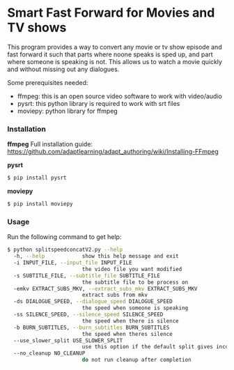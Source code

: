 # Smart Fast Forward for Movies and TV shows

This program provides a way to convert any movie or tv show episode and fast forward it such that parts where noone speaks is sped up, and part where someone is speaking is not.
This allows us to watch a movie quickly and without missing out any dialogues.

Some prerequisites needed:
  - ffmpeg: this is an open source video software to work with video/audio
  - pysrt: this python library is required to work with srt files
  - moviepy: python library for ffmpeg


### Installation

**ffmpeg**
Full installation guide:
https://github.com/adaptlearning/adapt_authoring/wiki/Installing-FFmpeg

**pysrt**
```sh
$ pip install pysrt
```

**moviepy**
```sh
$ pip install moviepy
```

### Usage

Run the following command to get help:
```sh
$ python splitspeedconcatV2.py --help
  -h, --help            show this help message and exit
  -i INPUT_FILE, --input_file INPUT_FILE
                        the video file you want modified
  -s SUBTITLE_FILE, --subtitle_file SUBTITLE_FILE
                        the subtitle file to be process on
  -emkv EXTRACT_SUBS_MKV, --extract_subs_mkv EXTRACT_SUBS_MKV
                        extract subs from mkv
  -ds DIALOGUE_SPEED, --dialogue_speed DIALOGUE_SPEED
                        the speed when someone is speaking
  -ss SILENCE_SPEED, --silence_speed SILENCE_SPEED
                        the speed when there is silence
  -b BURN_SUBTITLES, --burn_subtitles BURN_SUBTITLES
                        the speed when theres silence
  --use_slower_split USE_SLOWER_SPLIT
                        use this option if the default split gives incorrect results
  --no_cleanup NO_CLEANUP
                        do not run cleanup after completion
```
